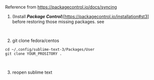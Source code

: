 Reference from https://packagecontrol.io/docs/syncing


1. (Install ***Package Control***)[https://packagecontrol.io/installation#st3] before restoring those missing packages.  see 
<br>

2. git clone 
fedora/centos
```shell
cd ~/.config/sublime-text-3/Packages/User
git clone YOUR_PROSITORY .
```
<br>

3. reopen sublime text




